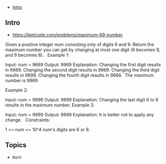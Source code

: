 - [Intro](#intro)

## Intro

- https://leetcode.com/problems/maximum-69-number

Given a positive integer num consisting only of digits 6 and 9.
Return the maximum number you can get by changing at most one digit (6 becomes 9, and 9 becomes 6).
 
Example 1:

Input: num = 9669
Output: 9969
Explanation: 
Changing the first digit results in 6669.
Changing the second digit results in 9969.
Changing the third digit results in 9699.
Changing the fourth digit results in 9666. 
The maximum number is 9969.

Example 2:

Input: num = 9996
Output: 9999
Explanation: Changing the last digit 6 to 9 results in the maximum number.
Example 3:

Input: num = 9999
Output: 9999
Explanation: It is better not to apply any change.
 
Constraints:

1 <= num <= 10^4
num's digits are 6 or 9.


## Topics

- `Math`


